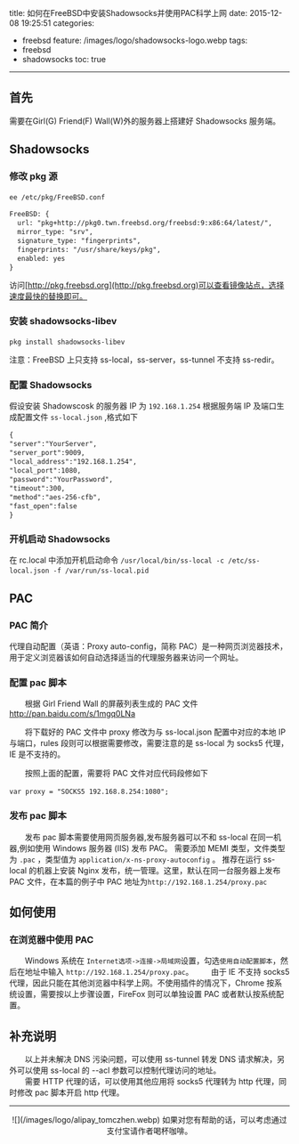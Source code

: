 title: 如何在FreeBSD中安装Shadowsocks并使用PAC科学上网
date: 2015-12-08 19:25:51
categories:
  - freebsd
feature: /images/logo/shadowsocks-logo.webp
tags: 
  - freebsd
  - shadowsocks
toc: true
---
<H2 id="first">首先</h2>

需要在Girl(G) Friend(F) Wall(W)外的服务器上搭建好 Shadowsocks 服务端。

<h2 id="shadowsocks">Shadowsocks</h2>

<h3 id="pkg">修改 pkg 源</h3>

`ee /etc/pkg/FreeBSD.conf`

```
FreeBSD: {
  url: "pkg+http://pkg0.twn.freebsd.org/freebsd:9:x86:64/latest/",
  mirror_type: "srv",
  signature_type: "fingerprints",
  fingerprints: "/usr/share/keys/pkg",
  enabled: yes
}
```
访问[http://pkg.freebsd.org](http://pkg.freebsd.org)可以查看镜像站点，选择速度最快的替换即可。

<h3 id="install-shadowsocks">安装 shadowsocks-libev</h3>

`pkg install shadowsocks-libev`

注意：FreeBSD 上只支持 ss-local，ss-server，ss-tunnel 不支持 ss-redir。

<!-- more -->

<h3 id="config-shadowsocks">配置 Shadowsocks</h3>

假设安装 Shadowscosk 的服务器 IP 为 `192.168.1.254`
根据服务端 IP 及端口生成配置文件 `ss-local.json` ,格式如下
```
{
"server":"YourServer",
"server_port":9009,
"local_address":"192.168.1.254",
"local_port":1080,
"password":"YourPassword",
"timeout":300, 
"method":"aes-256-cfb",
"fast_open":false
}
```

<h3 id="auto-shadowsocks">开机启动 Shadowsocks</h3>

在 rc.local 中添加开机启动命令
`/usr/local/bin/ss-local -c /etc/ss-local.json -f /var/run/ss-local.pid`

<h2 id="pac">PAC</h2>

<h3 id="summary-pac">PAC 简介</h3>

代理自动配置（英语：Proxy auto-config，简称 PAC）是一种网页浏览器技术，用于定义浏览器该如何自动选择适当的代理服务器来访问一个网址。

<h3 id="config-pac">配置 pac 脚本</h3>

　　根据 Girl Friend Wall 的屏蔽列表生成的 PAC 文件 http://pan.baidu.com/s/1mgq0LNa

　　将下载好的 PAC 文件中 proxy 修改为与 ss-local.json 配置中对应的本地 IP 与端口，rules 段则可以根据需要修改，需要注意的是 ss-local 为 socks5 代理，IE 是不支持的。

　　按照上面的配置，需要将 PAC 文件对应代码段修如下

`var proxy = "SOCKS5 192.168.8.254:1080";`

<h3 id="putout-pac">发布 pac 脚本</h3>

　　发布 pac 脚本需要使用网页服务器,发布服务器可以不和 ss-local 在同一机器,例如使用 Windows 服务器 (IIS) 发布 PAC。
	需要添加 MEMI 类型，文件类型为 `.pac` ，类型值为 `application/x-ns-proxy-autoconfig` 。
	推荐在运行 ss-local 的机器上安装 Nginx 发布，统一管理。这里，默认在同一台服务器上发布 PAC 文件，在本篇的例子中 PAC 地址为`http://192.168.1.254/proxy.pac`

<h2 id="use-pac">如何使用</h2>

<h3 id="use-pac-web">在浏览器中使用 PAC</h3>

　　Windows 系统在 `Internet选项->连接->局域网`设置，勾选`使用自动配置脚本`，然后在地址中输入 `http://192.168.1.254/proxy.pac`。
　　由于 IE 不支持 socks5 代理，因此只能在其他浏览器中科学上网。不使用插件的情况下，Chrome 按系统设置，需要按以上步骤设置，FireFox 则可以单独设置 PAC 或者默认按系统配置。

<h2 id="ps">补充说明</h2>

　　以上并未解决 DNS 污染问题，可以使用 ss-tunnel 转发 DNS 请求解决，另外可以使用 ss-local 的 --acl 参数可以控制代理访问的地址。  
　　需要 HTTP 代理的话，可以使用其他应用将 socks5 代理转为 http 代理，同时修改 pac 脚本开启 http 代理。

-----

<div align="center">
![](/images/logo/alipay_tomczhen.webp)  
如果对您有帮助的话，可以考虑通过支付宝请作者喝杯咖啡。
</div>